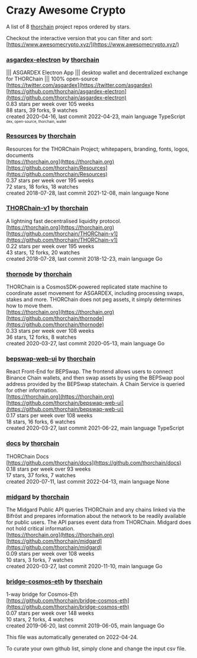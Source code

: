 # Crazy Awesome Crypto
A list of 8 [thorchain](https://github.com/thorchain) project repos ordered by stars.  

Checkout the interactive version that you can filter and sort: 
[https://www.awesomecrypto.xyz/](https://www.awesomecrypto.xyz/)  


### [asgardex-electron](https://github.com/thorchain/asgardex-electron) by [thorchain](https://github.com/thorchain)  
||| ASGARDEX Electron App ||| desktop wallet and decentralized exchange for THORChain ||| 100% open-source  
[https://twitter.com/asgardex](https://twitter.com/asgardex)  
[https://github.com/thorchain/asgardex-electron](https://github.com/thorchain/asgardex-electron)  
0.83 stars per week over 105 weeks  
88 stars, 39 forks, 9 watches  
created 2020-04-16, last commit 2022-04-23, main language TypeScript  
<sub><sup>dex, open-source, thorchain, wallet</sup></sub>


### [Resources](https://github.com/thorchain/Resources) by [thorchain](https://github.com/thorchain)  
Resources for the THORChain Project; whitepapers, branding, fonts, logos, documents  
[https://thorchain.org](https://thorchain.org)  
[https://github.com/thorchain/Resources](https://github.com/thorchain/Resources)  
0.37 stars per week over 195 weeks  
72 stars, 18 forks, 18 watches  
created 2018-07-28, last commit 2021-12-08, main language None  


### [THORChain-v1](https://github.com/thorchain/THORChain-v1) by [thorchain](https://github.com/thorchain)  
A lightning fast decentralised liquidity protocol.  
[https://thorchain.org](https://thorchain.org)  
[https://github.com/thorchain/THORChain-v1](https://github.com/thorchain/THORChain-v1)  
0.22 stars per week over 195 weeks  
43 stars, 12 forks, 20 watches  
created 2018-07-28, last commit 2018-12-23, main language Go  


### [thornode](https://github.com/thorchain/thornode) by [thorchain](https://github.com/thorchain)  
THORChain is a CosmosSDK-powered replicated state machine to coordinate asset movement for ASGARDEX, including processing swaps, stakes and more. THORChain does not peg assets, it simply determines how to move them.  
[https://thorchain.org](https://thorchain.org)  
[https://github.com/thorchain/thornode](https://github.com/thorchain/thornode)  
0.33 stars per week over 108 weeks  
36 stars, 12 forks, 8 watches  
created 2020-03-27, last commit 2020-05-13, main language Go  


### [bepswap-web-ui](https://github.com/thorchain/bepswap-web-ui) by [thorchain](https://github.com/thorchain)  
React Front-End for BEPSwap. The frontend allows users to connect Binance Chain wallets, and then swap assets by using the BEPSwap pool address provided by the BEPSwap statechain. A Chain Service is queried for other information.  
[https://thorchain.org](https://thorchain.org)  
[https://github.com/thorchain/bepswap-web-ui](https://github.com/thorchain/bepswap-web-ui)  
0.17 stars per week over 108 weeks  
18 stars, 16 forks, 6 watches  
created 2020-03-27, last commit 2021-06-22, main language TypeScript  


### [docs](https://github.com/thorchain/docs) by [thorchain](https://github.com/thorchain)  
THORChain Docs  
[https://github.com/thorchain/docs](https://github.com/thorchain/docs)  
0.18 stars per week over 93 weeks  
17 stars, 37 forks, 7 watches  
created 2020-07-11, last commit 2022-04-13, main language None  


### [midgard](https://github.com/thorchain/midgard) by [thorchain](https://github.com/thorchain)  
The Midgard Public API queries THORChain and any chains linked via the Bifröst and prepares information about the network to be readily available for public users. The API parses event data from THORChain. Midgard does not hold critical information.  
[https://thorchain.org](https://thorchain.org)  
[https://github.com/thorchain/midgard](https://github.com/thorchain/midgard)  
0.09 stars per week over 108 weeks  
10 stars, 3 forks, 7 watches  
created 2020-03-27, last commit 2020-11-10, main language Go  


### [bridge-cosmos-eth](https://github.com/thorchain/bridge-cosmos-eth) by [thorchain](https://github.com/thorchain)  
1-way bridge for Cosmos-Eth  
[https://github.com/thorchain/bridge-cosmos-eth](https://github.com/thorchain/bridge-cosmos-eth)  
0.07 stars per week over 148 weeks  
10 stars, 2 forks, 4 watches  
created 2019-06-20, last commit 2019-06-05, main language Go  


This file was automatically generated on 2022-04-24.  

To curate your own github list, simply clone and change the input csv file.  